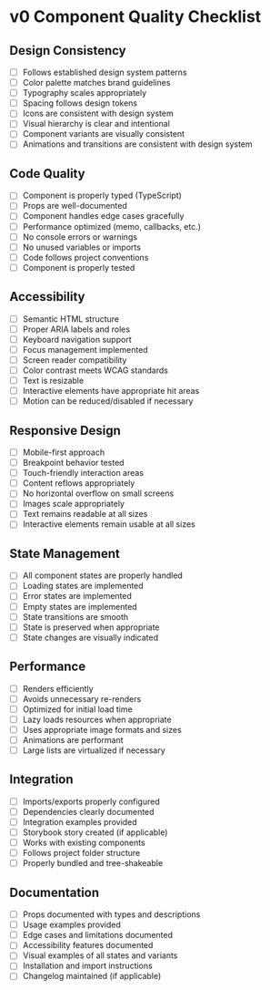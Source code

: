 # v0 Component Quality Checklist

## Design Consistency
- [ ] Follows established design system patterns
- [ ] Color palette matches brand guidelines
- [ ] Typography scales appropriately
- [ ] Spacing follows design tokens
- [ ] Icons are consistent with design system
- [ ] Visual hierarchy is clear and intentional
- [ ] Component variants are visually consistent
- [ ] Animations and transitions are consistent with design system

## Code Quality
- [ ] Component is properly typed (TypeScript)
- [ ] Props are well-documented
- [ ] Component handles edge cases gracefully
- [ ] Performance optimized (memo, callbacks, etc.)
- [ ] No console errors or warnings
- [ ] No unused variables or imports
- [ ] Code follows project conventions
- [ ] Component is properly tested

## Accessibility
- [ ] Semantic HTML structure
- [ ] Proper ARIA labels and roles
- [ ] Keyboard navigation support
- [ ] Focus management implemented
- [ ] Screen reader compatibility
- [ ] Color contrast meets WCAG standards
- [ ] Text is resizable
- [ ] Interactive elements have appropriate hit areas
- [ ] Motion can be reduced/disabled if necessary

## Responsive Design
- [ ] Mobile-first approach
- [ ] Breakpoint behavior tested
- [ ] Touch-friendly interaction areas
- [ ] Content reflows appropriately
- [ ] No horizontal overflow on small screens
- [ ] Images scale appropriately
- [ ] Text remains readable at all sizes
- [ ] Interactive elements remain usable at all sizes

## State Management
- [ ] All component states are properly handled
- [ ] Loading states are implemented
- [ ] Error states are implemented
- [ ] Empty states are implemented
- [ ] State transitions are smooth
- [ ] State is preserved when appropriate
- [ ] State changes are visually indicated

## Performance
- [ ] Renders efficiently
- [ ] Avoids unnecessary re-renders
- [ ] Optimized for initial load time
- [ ] Lazy loads resources when appropriate
- [ ] Uses appropriate image formats and sizes
- [ ] Animations are performant
- [ ] Large lists are virtualized if necessary

## Integration
- [ ] Imports/exports properly configured
- [ ] Dependencies clearly documented
- [ ] Integration examples provided
- [ ] Storybook story created (if applicable)
- [ ] Works with existing components
- [ ] Follows project folder structure
- [ ] Properly bundled and tree-shakeable

## Documentation
- [ ] Props documented with types and descriptions
- [ ] Usage examples provided
- [ ] Edge cases and limitations documented
- [ ] Accessibility features documented
- [ ] Visual examples of all states and variants
- [ ] Installation and import instructions
- [ ] Changelog maintained (if applicable)
